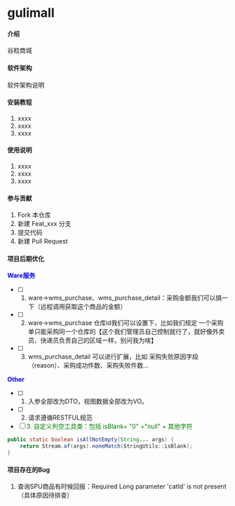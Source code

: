 # gulimall

#### 介绍
谷粒商城

#### 软件架构
软件架构说明


#### 安装教程

1.  xxxx
2.  xxxx
3.  xxxx

#### 使用说明

1.  xxxx
2.  xxxx
3.  xxxx

#### 参与贡献

1.  Fork 本仓库
2.  新建 Feat_xxx 分支
3.  提交代码
4.  新建 Pull Request

#### 项目后期优化

**<font color=blue>Ware服务</font>**

- [ ] 1. ware->wms_purchase、wms_purchase_detail：采购金额我们可以搞一下（远程调用获取这个商品的金额）
- [ ] 2. ware->wms_purchase 仓库id我们可以设置下，比如我们规定 一个采购单只能采购同一个仓库的【这个我们管理员自己控制就行了，就好像外卖员、快递员负责自己的区域一样，别问我为啥】   
- [ ] 3. wms_purchase_detail 可以进行扩展，比如 采购失败原因字段（reason）、采购成功件数、采购失败件数...

**<font color=blue>Other</font>**

- [ ] 1. 入参全部改为DTO，视图数据全部改为VO。
- [ ] 2. 请求遵循RESTFUL规范
- [ ] <font color=green>3. 自定义判空工具类：包括 isBlank+ "0" +"null" + 其他字符 </font>

```java
public static boolean isAllNotEmpty(String... args) {
    return Stream.of(args).noneMatch(StringUtils::isBlank);
}
```

#### 项目存在的Bug
1. 查询SPU商品有时候回报：Required Long parameter 'catId' is not present（具体原因待排查）